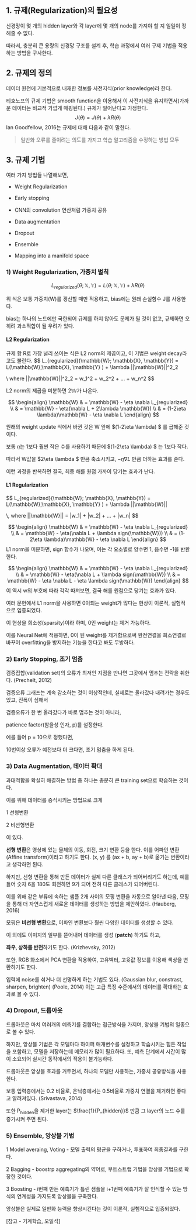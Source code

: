 ## 1.  규제(Regularization)의 필요성

신경망이 몇 개의 hidden layer와 각 layer에 몇 개의 node를 가져야 할 지 일일이 정해줄 수 없다.

따라서, 충분히 큰 용량의 신경망 구조를 설계 후, 학습 과정에서 여러 규제 기법을 적용하는 방법을 구사한다.



## 2. 규제의 정의

데이터 원천에 기본적으로 내재한 정보를 사전지식(prior knowledge)라 한다.

티호노프의 규제 기법은 smooth function을 이용해서 이 사전지식을 유지하면서(가까운 데이터는 비교적 가깝게 매핑된다.) 규제가 일어난다고 가정한다.
$$
J(\theta) = J(\theta) + \lambda R(\theta)
$$
Ian Goodfellow, 2016는 규제에 대해 다음과 같이 말한다.

> 일반화 오류를 줄이려는 의도를 가지고 학습 알고리즘을 수정하는 방법 모두



## 3. 규제 기법

여러 가지 방법들 나열해보면,

- Weight Regularization

- Early stopping
- CNN의 convolution 연산처럼 가중치 공유
- Data augmentation
- Dropout
- Ensemble
- Mapping into a manifold space



### 1) Weight Regularization, 가중치 벌칙

$$
L_{regularized}(\theta; \mathbb{X}, \mathbb{Y}) = L(\theta;\mathbb{X}, \mathbb{Y} ) + \lambda R(\theta)
$$

위 식은 보통 가중치(W)를 갱신할 때만 적용하고, bias에는 원래 손실함수 J를 사용한다.

bias는 하나의 노드에만 국한되어 규제를 하지 않아도 문제가 될 것이 없고, 규제하면 오히려 과소적합이 될 우려가 있다.



#### L2 Regularization

규제 항 R로 가장 널리 쓰이는 식은 L2 norm의 제곱이고, 이 기법은 weight decay라고도 불린다.
$$
L_{regularized}(\mathbb{W}; \mathbb{X}, \mathbb{Y}) = L(\mathbb{W};\mathbb{X}, \mathbb{Y} ) + \lambda ||\mathbb{W}||^2_2

\\ where ||\mathbb{W}||^2_2 = w_1^2 + w_2^2 + ... + w_n^2
$$


L2 norm의 제곱을 미분하면 $2\mathbb{W}$가 나온다.


$$
\begin{align}
\mathbb{W} & = \mathbb{W} - \eta \nabla L_{regularized} \\
& = \mathbb{W} - \eta(\nabla L + 2\lambda \mathbb{W}) \\
& = (1-2\eta \lambda)\mathbb{W} - \eta \nabla L
\end{align}
$$


원래의 weight update 식에서 바뀐 것은 W 앞에 $(1-2\eta \lambda) $ 를 곱해준 것이다.

보통 $\eta$는 1보다 훨씬 작은 수를 사용하기 때문에 $(1-2\eta \lambda) $ 는 1보다 작다.

따라서 W값을 $2\eta \lambda $ 만큼 축소시키고, $-\eta \nabla L$ 만큼 더하는 효과를 준다.

이런 과정을 반복하면 결국, 최종 해를 원점 가까이 당기는 효과가 난다.



#### L1 Regularization

$$
L_{regularized}(\mathbb{W}; \mathbb{X}, \mathbb{Y}) = L(\mathbb{W};\mathbb{X}, \mathbb{Y} ) + \lambda ||\mathbb{W}||

\\, where ||\mathbb{W}|| = |w_1| + |w_2| + ... + |w_n|
$$


$$
\begin{align}
\mathbb{W} & = \mathbb{W} - \eta \nabla L_{regularized} \\
& = \mathbb{W} - \eta(\nabla L + \lambda sign(\mathbb{W})) \\
& = (1-2\eta \lambda)\mathbb{W} - \eta \nabla L
\end{align}
$$
L1 norm을 미분하면, sign 함수가 나오며, 이는 각 요소별로 양수면 1, 음수면 -1을 반환한다.


$$
\begin{align}
\mathbb{W} & = \mathbb{W} - \eta \nabla L_{regularized} \\
& = \mathbb{W} - \eta(\nabla L + \lambda sign(\mathbb{W}) \\
& = \mathbb{W} - \eta \nabla L - \eta \lambda sign(\mathbb{W})
\end{align}
$$
이 역시 w의 부호에 따라 각각 따져보면, 결국 해를 원점으로 당기는 효과가 있다.

여러 문헌에서 L1 norm을 사용하면 0이되는 weight가 많다는 현상이 이론적, 실험적으로 입증되었다.

이 현상을 희소성(sparsity)이라 하며, 0인 weight는 제거 가능하다.

이를 Neural Net에 적용하면, 0이 된 weight를 제거함으로써 완전연결을 희소연결로 바꾸어 overfitting을 방지하는 기능을 한다고 봐도 무방하다.



### 2) Early Stopping, 조기 멈춤

검증집합(validation set)의 오류가 최저인 지점을 만나면 그곳에서 멈추는 전략을 취한다. (Prechelt, 2012)



검증오류 그래프는 계속 감소하는 것이 이상적인데, 실제로는 올라갔다 내려가는 경우도 있고, 진폭이 심해서



검증오류가 한 번 올라갔다가 바로 멈추는 것이 아니라,

patience factor(참을성 인자, p)를 설정한다.

예를 들어 p = 10으로 정했다면,

10번이상 오류가 예전보다 더 크다면, 조기 멈춤을 하게 된다.



### 3) Data Augmentation, 데이터 확대

과대적합을 확실히 해결하는 방법 중 하나는 충분히 큰 training set으로 학습하는 것이다.

이를 위해 데이터를 증식시키는 방법으로 크게

1 선형변환

2 비선형변환

이 있다.



**선형 변환**은 영상에 있는 물체의 이동, 회전, 크기 변환 등을 한다. 이를 어파인 변환(Affine transform)이라고 하기도 한다. (x, y) 를 (ax + b, ay + b)로 옮기는 변환이라고 생각하면 된다.

하지만, 선형 변환을 통해 만든 데이터가 실제 다른 클래스가 되어버리기도 하는데, 예를 들어 숫자 6을 180도 회전하면 9가 되어 전혀 다른 클래스가 되어버린다.

이를 위해 같은 부류에 속하는 샘플 2개 사이의 모핑 변환을 자동으로 알아낸 다음, 모핑을 통해 더 자연스럽게 새로운 데이터를 생성하는 방법을 제안하였다. (Hauberg, 2016)

모핑은 **비선형 변환**으로, 어파인 변환보다 훨씬 다양한 데이터를 생성할 수 있다.



이 외에도 이미지의 일부를 뜯어내어 데이터를 생성 (**patch**) 하기도 하고, 

**좌우, 상하를 반전**하기도 한다. (Krizhevsky, 2012)



또한, RGB 화소에서 PCA 변환을 적용하여, 고유벡터, 고윳값 정보를 이용해 색상을 변환하기도 한다.



입력에 noise를 섞거나 더 선명하게 하는 기법도 있다. (Gaussian blur, constrast, sharpen, brighten) (Poole, 2014) 이는 고급 특징 수준에서의 데이터를 확대하는 효과로 볼 수 있다.



### 4) Dropout, 드롭아웃

드롭아웃은 마치 여러개의 예측기를 결합하는 접근방식을 가지며, 앙상블 기법의 일종으로 볼 수 있다.

하지만, 앙상블 기법은 각 모델마다 하이퍼 매개변수를 설정하고 학습시키는 힘든 작업을 포함하고, 모델을 저장하는데 메모리가 많이 필요하다. 또, 예측 단계에서 시간이 많이 소요되어 실시간 동작에서의 적용이 불가능하다.

드롭아웃은 앙상블 효과를 거두면서, 하나의 모델만 사용하는, 가중치 공유방식을 사용한다.

보통 입력층에서는 0.2 비율로, 은닉층에서는 0.5비율로 가중치 연결을 제거하면 좋다고 알려져있다. (Srivastava, 2014)

또한 P<sub>hidden</sub>을 제거한 layer는 $\frac{1}{P_{hidden}}$ 만큼 그 layer의 노드 수를 증가시켜 주면 된다.



### 5) Ensemble, 앙상블 기법

1 Model averaing, Voting - 모델 출력의 평균을 구하거나, 투표하여 최종결과를 구한다.

2 Bagging - boostrp aggregating의 약어로, 부트스트랩 기법을 앙상블 기법으로 확장한 것이다.

3 Boosting - i번째 만든 예측기가 틀린 샘플을 i+1번째 예측기가 잘 인식할 수 있는 방식의 연계성을 가지도록 앙상블을 구축한다.



앙상블은 실제로 일반화 능력을 향상시킨다는 것이 이론적, 실험적으로 입증되었다.







[참고 - 기계학습, 오일석]

